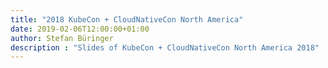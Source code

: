 ```yaml
---
title: "2018 KubeCon + CloudNativeCon North America"
date: 2019-02-06T12:00:00+01:00
author: Stefan Büringer
description : "Slides of KubeCon + CloudNativeCon North America 2018"
---
```

